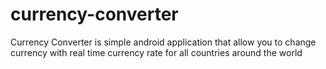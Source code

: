 # currency-converter
Currency Converter is simple android application that allow you to change currency with real time currency rate for all countries around the world
